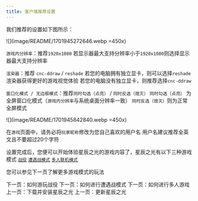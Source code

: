 ```yaml
---
title: 客户端推荐设置
---
```


我们推荐的设置如下图所示：

![](image/README/1701945272646.webp =450x)

`游戏内分辨率`：推荐`1920x1080`
若显示器最大支持分辨率小于`1920x1080`则选择显示器最大支持分辨率

`渲染器`：推荐 `cnc-ddraw` / `reshade`
若您的电脑拥有独立显卡，则可以选择`reshade`渲染器获得更好的游戏视觉体验
若您的电脑没有独立显卡，则推荐选择`cnc-ddraw`

`窗口化模式 / 无边框模式`：推荐`同时勾选（点亮）` / `同时反选（熄灭）`
`同时勾选（点亮）` 为全屏窗口化模式（`游戏内分辨率`与系统桌面分辨率一致）
`同时反选（熄灭）`则为正常全屏模式

![](image/README/1701945842840.webp =450x)

在`游戏`页面中，请务必将`玩家昵称`修改为您自己喜欢的用户名
用户名建议推荐全英文且不要超过20个字符

设置完成后，您便可以开始体验星辰之光的游戏内容了，星辰之光有以下三种游戏模式
[`战役`](./PlayMission.md)
[`遭遇战模式`](./PlaySkirmish.md)
[`多人联机模式`](./PlayOnline.md)

您可以参见下一页了解更多游戏模式的玩法

<GuideButton to="/QuickStart/PlayMission">下一页：如何游玩战役</GuideButton>
<GuideButton to="/QuickStart/PlaySkirmish">下一页：如何进行遭遇战模式</GuideButton>
<GuideButton to="/QuickStart/PlayOnline">下一页：如何进行多人游戏</GuideButton>
<GuideButton to="/QuickStart/DownloadES">上一页：下载并安装星辰之光</GuideButton>
<GuideButton to="/QuickStart/UpdateES">上一页：更新星辰之光</GuideButton>
